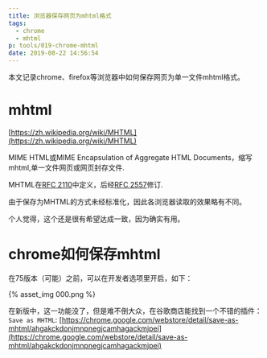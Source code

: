 ```yaml
---
title: 浏览器保存网页为mhtml格式
tags:
  - chrome
  - mhtml
p: tools/019-chrome-mhtml
date: 2019-08-22 14:56:54
---
```


本文记录chrome、firefox等浏览器中如何保存网页为单一文件mhtml格式。

# mhtml

[https://zh.wikipedia.org/wiki/MHTML](https://zh.wikipedia.org/wiki/MHTML)

MIME HTML或MIME Encapsulation of Aggregate HTML Documents，缩写mhtml,单一文件网页或网页封存文件.

MHTML在[RFC 2110](https://www.ietf.org/rfc/rfc2110.txt)中定义，后经[RFC 2557](https://tools.ietf.org/html/rfc2557)修订.

由于保存为MHTML的方式未经标准化，因此各浏览器读取的效果略有不同。

个人觉得，这个还是很有希望达成一致，因为确实有用。

# chrome如何保存mhtml

在75版本（可能）之前，可以在开发者选项里开启，如下：

{% asset_img 000.png %}

在新版中，这一功能没了，但是难不倒大众，在谷歌商店能找到一个不错的插件：`Save as MHTML`: [https://chrome.google.com/webstore/detail/save-as-mhtml/ahgakckdonjmnpnegjcamhagackmjpei](https://chrome.google.com/webstore/detail/save-as-mhtml/ahgakckdonjmnpnegjcamhagackmjpei)



